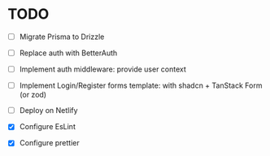 # TODO

- [ ] Migrate Prisma to Drizzle

- [ ] Replace auth with BetterAuth
- [ ] Implement auth middleware: provide user context
- [ ] Implement Login/Register forms template: with shadcn + TanStack Form (or zod)
- [ ] Deploy on Netlify

- [x] Configure EsLint
- [x] Configure prettier
